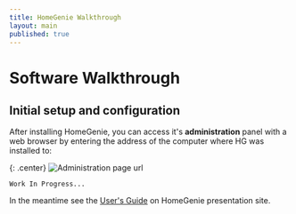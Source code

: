 ```yaml
---
title: HomeGenie Walkthrough
layout: main
published: true
---
```


# Software Walkthrough

## Initial setup and configuration

After installing HomeGenie, you can access it's **administration** panel with a web browser by entering the address of the computer where HG was installed to:

{: .center}
![Administration page url]({{site.baseurl}}/images/docs/admin_page_url.png)

``` Work In Progress... ```

In the meantime see the [User's Guide](http://www.homegenie.it/docs/index.php) on HomeGenie presentation site.

